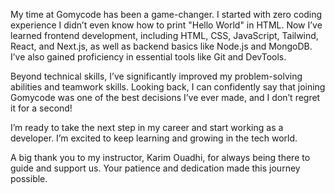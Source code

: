 My time at Gomycode has been a game-changer. I started with zero coding experience I didn’t even know how to print "Hello World" in HTML. Now I’ve learned frontend development, including HTML, CSS, JavaScript, Tailwind, React, and Next.js, as well as backend basics like Node.js and MongoDB. I’ve also gained proficiency in essential tools like Git and DevTools.

 Beyond technical skills, I’ve significantly improved my problem-solving abilities and teamwork skills. Looking back, I can confidently say that joining Gomycode was one of the best decisions I’ve ever made, and I don’t regret it for a second!

I’m ready to take the next step in my career and start working as a developer. I’m excited to keep learning and growing in the tech world.

A big thank you to my instructor, Karim Ouadhi, for always being there to guide and support us. Your patience and dedication made this journey possible.

